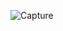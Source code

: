 ![Capture](https://user-images.githubusercontent.com/89517604/162230073-7a4a8e02-dc00-4364-bf52-1172bff06020.PNG)
